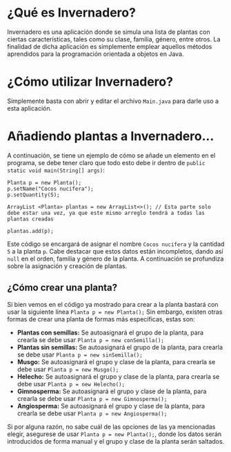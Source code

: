 # ¿Qué es Invernadero?
Invernadero es una aplicación donde se simula una lista de plantas con ciertas características, tales como su clase, familia, género, entre otros. La finalidad de dicha aplicación es simplemente emplear aquellos métodos aprendidos para la programación orientada a objetos en Java.

# ¿Cómo utilizar Invernadero?
Simplemente basta con abrir y editar el archivo ```Main.java``` para darle uso a esta aplicación.

# Añadiendo plantas a Invernadero...
A continuación, se tiene un ejemplo de cómo se añade un elemento en el programa, se debe tener claro que todo esto debe ir dentro de ```public static void main(String[] args)```:
```
Planta p = new Planta();
p.setName("Cocos nucifera");
p.setQuantity(5);

ArrayList <Planta> plantas = new ArrayList<>(); // Esta parte solo debe estar una vez, ya que este mismo arreglo tendrá a todas las plantas creadas

plantas.add(p);
```
Este código se encargará de asignar el nombre ```Cocos nucifera``` y la cantidad ```5``` a la planta ```p```. Cabe destacar que estos datos están incompletos, dando así ```null``` en el orden, familia y género de la planta. A continuación se profundiza sobre la asignación y creación de plantas.

## ¿Cómo crear una planta?
Si bien vemos en el código ya mostrado para crear a la planta bastará con usar la siguiente línea
```Planta p = new Planta();```
Sin embargo, existen otras formas de crear una planta de formas más específicas, estas son:

* **Plantas con semillas:** Se autoasignará el grupo de la planta, para crearla se debe usar ```Planta p = new conSemilla();```
* **Plantas sin semillas:** Se autoasignará el grupo de la planta, para crearla se debe usar ```Planta p = new sinSemilla();```
* **Musgo:** Se autoasignará el grupo y clase de la planta, para crearla se debe usar ```Planta p = new Musgo();```
* **Helecho:** Se autoasignará el grupo y clase de la planta, para crearla se debe usar ```Planta p = new Helecho();```
* **Gimnosperma:** Se autoasignará el grupo y clase de la planta, para crearla se debe usar ```Planta p = new Gimnosperma();```
* **Angiosperma:** Se autoasignará el grupo y clase de la planta, para crearla se debe usar ```Planta p = new Angiosperma();```

Si por alguna razón, no sabe cuál de las opciones de las ya mencionadas elegir, asegurese de usar ```Planta p = new Planta();```, donde los datos serán introducidos de forma manual y el grupo y clase de la planta serán saltados.
